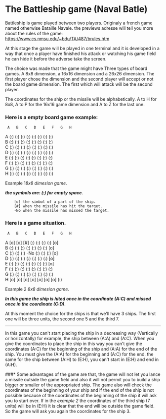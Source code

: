# The Battleship game (Naval Batle)

Battleship is game played between two players. Originaly a french game named otherwise Bataille Navale.
the previews adresse will tell you more about the rules of the game: https://www.cs.nmsu.edu/~bdu/TA/487/brules.htm

At this stage the game will be played in one terminal and it is developed in a way that once a player have finished his attack or watching his game field he can hide it before the adverse take the screen.

The choice was made that the game might have Three types of board games. A 8x8 dimension, a 16x16 dimension and a 26x26 dimension. The first player chose the dimension and the second player will accept or not the board game dimension. The first which will attack will be the second player.

The coordinates for the ship or the missile will be alphabetically. A to H for 8x8, A to P for the 16x16 game dimension and A to Z for the last one.

### Here is a empty board game example:

     A   B   C   D   E   F   G   H
  A  (:)  (:)  (:)  (:)  (:)  (:)  (:)  (:)\
  B  (:)  (:)  (:)  (:)  (:)  (:)  (:)  (:)\
  C  (:)  (:)  (:)  (:)  (:)  (:)  (:)  (:)\
  D  (:)  (:)  (:)  (:)  (:)  (:)  (:)  (:)\
  E  (:)  (:)  (:)  (:)  (:)  (:)  (:)  (:)\
  F  (:)  (:)  (:)  (:)  (:)  (:)  (:)  (:)\
  G  (:)  (:)  (:)  (:)  (:)  (:)  (:)  (:)\
  H  (:)  (:)  (:)  (:)  (:)  (:)  (:)  (:)

  Example 1*8x8 dimesion game*.

_**the symbols are: (:) for empty space**_.

        [o] the simbol of a part of the ship.
        [#] when the missile has hit the target.
        -No when the missile has missed the target.

### Here is a game situation.

     A   B   C   D   E   F   G   H
  A  [o]  [o]  [#]  (:)  (:)  (:)  (:)  [o]\
  B  (:)  (:)  (:)  (:)  (:)  (:)  (:)  [o]\
  C  (:)  (:)  (:)  -No  (:)  (:)  (:)  [o]\
  D  (:)  (:)  (:)  (:)  (:)  (:)  (:)  [o]\
  E  (:)  (:)  (:)  (:)  (:)  (:)  (:)  [o]\
  F  (:)  (:)  (:)  (:)  (:)  (:)  (:)  (:)\
  G  (:)  (:)  (:)  (:)  (:)  (:)  (:)  (:)\
  H  [o]  [o]  [o]  [o]  [o]  [o]  [o]  (:)

  Example 2 *8x8 dimesion game*.


_**In this game the ship is hited once in the coordinate (A:C) and missed once in the coordinate (C:D)**_.

At this moment the choice for the ships is that we'll have 3 ships. The first one will be three units, the second one 5 and the third 7.

--------------------------------------------------------------------

In this game you can't start placing the ship in a decreasing way (Vertically or horizontally) for example, the ship between (A:A) and (A:C). When you give the coordinates to place the ship in this way you can't give the coordinates (A:C) for the beginning of the ship and (A:A) for the end of the ship. You must give the (A:A) for the beginning and (A:C) for the end. the same for the ship between (A:H) to (E:H), you can't start in (E:H) and end in (A:H).

###* Some advantages of the game are that, the game will not let you lance a missile outside the game field and also it will not permit you to build a ship bigger or smaller of the appropriated ship.  The game also will check the coordinates of the beginning of your ship and if the end of the ship is not possible because of the coordinates of the beginning of the ship it will ask you to start over. If in the *example 2* the coordinates of the third ship (7 units) will be in (E:H) it is clear that the end will be outside the game field. So the game will ask you again the coordinates for the ship 3.
